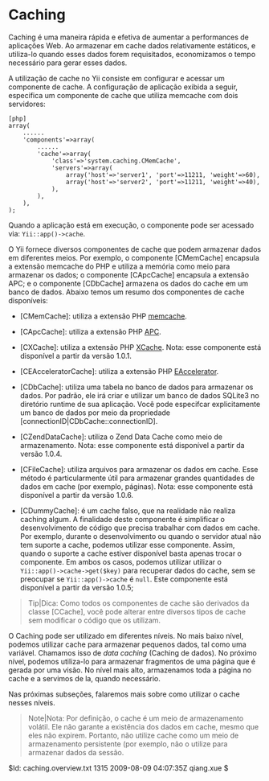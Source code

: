 Caching
=======

Caching é uma maneira rápida e efetiva de aumentar a performances de aplicações 
Web. Ao armazenar em cache dados relativamente estáticos, e utiliza-lo quando 
esses dados forem requisitados, economizamos o tempo necessário para gerar esses 
dados.

A utilização de cache no Yii consiste em configurar e acessar um componente de cache. 
A configuração de aplicação exibida a seguir, especifica um componente de cache que 
utiliza memcache com dois servidores:

~~~
[php]
array(
	......
	'components'=>array(
		......
		'cache'=>array(
			'class'=>'system.caching.CMemCache',
			'servers'=>array(
				array('host'=>'server1', 'port'=>11211, 'weight'=>60),
				array('host'=>'server2', 'port'=>11211, 'weight'=>40),
			),
		),
	),
);
~~~

Quando a aplicação está em execução, o componente pode ser acessado via:
`Yii::app()->cache`.

O Yii fornece diversos componentes de cache que podem armazenar dados 
em diferentes meios. Por exemplo, o componente [CMemCache] encapsula a 
extensão memcache do PHP e utiliza a memória como meio para armazenar os dados; 
o componente [CApcCache] encapsula a extensão APC; e o componente [CDbCache] 
armazena os dados do cache em um banco de dados. Abaixo temos um resumo dos 
componentes de cache disponíveis:

   - [CMemCache]: utiliza a extensão PHP [memcache](http://www.php.net/manual/en/book.memcache.php).
   
   - [CApcCache]: utiliza a extensão PHP [APC](http://www.php.net/manual/en/book.apc.php).
   
   - [CXCache]: utiliza a extensão PHP [XCache](http://xcache.lighttpd.net/).
Nota: esse componente está disponível a partir da versão 1.0.1.

   - [CEAcceleratorCache]: utiliza a extensão PHP [EAccelerator](http://eaccelerator.net/).

   - [CDbCache]: utiliza uma tabela no banco de dados para armazenar os dados. 
Por padrão, ele irá criar e utilizar um banco de dados SQLite3 no diretório runtime de sua aplicação. 
Você pode especifcar explicitamente um banco de dados por meio da propriedade [connectionID|CDbCache::connectionID].

   - [CZendDataCache]: utiliza o Zend Data Cache como meio de armazenamento.
Nota: esse componente está disponível a partir da versão 1.0.4.

   - [CFileCache]: utiliza arquivos para armazenar os dados em cache. Esse método 
é particularmente útil para armazenar grandes quantidades de dados em cache (por exemplo, 
páginas).
Nota: esse componente está disponível a partir da versão 1.0.6.

   - [CDummyCache]: é um cache falso, que na realidade não realiza caching algum. 
A finalidade deste componente é simplificar o desenvolvimento de código que precisa 
trabalhar com dados em cache. Por exemplo, durante o desenvolvimento ou quando 
o servidor atual não tem suporte a cache, podemos utilizar esse componente. Assim, 
quando o suporte a cache estiver disponível basta apenas trocar o componente. 
Em ambos os casos, podemos utilizar utilizar o `Yii::app()->cache->get($key)` 
para recuperar dados do cache, sem se preocupar se `Yii::app()->cache` é `null`. 
Este componente está disponível a partir da versão 1.0.5;

> Tip|Dica: Como todos os componentes de cache são derivados da classe [CCache],
você pode alterar entre diversos tipos de cache sem modificar o código que os 
utilizam.

O Caching pode ser utilizado em diferentes níveis. No mais baixo nível, podemos 
utilizar cache para armazenar pequenos dados, tal como uma variável. Chamamos isso 
de *data caching* (Caching de dados). No próximo nível, podemos utiliza-lo para 
armazenar fragmentos de uma página que é gerada por uma visão. No nível mais alto, 
armazenamos toda a página no cache e a servimos de la, quando necessário.

Nas próximas subseções, falaremos mais sobre como utilizar o cache nesses níveis.

> Note|Nota: Por definição, o cache é um meio de armazenamento volátil. Ele não 
garante a existência dos dados em cache, mesmo que eles não expirem. Portanto, 
não utilize cache como um meio de armazenamento persistente (por exemplo, não o 
utilize para armazenar dados da sessão.

<div class="revision">$Id: caching.overview.txt 1315 2009-08-09 04:07:35Z qiang.xue $</div>
